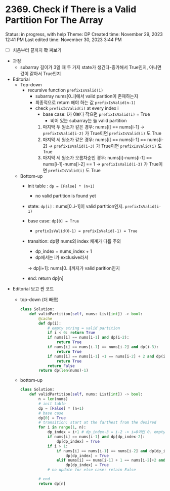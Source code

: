 # 2369. Check if There is a Valid Partition For The Array

Status: in progress, with help
Theme: DP
Created time: November 29, 2023 12:41 PM
Last edited time: November 30, 2023 3:44 PM

- [ ]  처음부터 끝까지 쫙 짜보기
- 과정
    - subarray 길이가 3일 때 두 가지 state가 생긴다-증가해서 True인지, 아니면 값이 같아서 True인지
- Editorial
    - Top-down
        - recursive function `prefixIsValid(i)`
            - subarray nums[0..i]에서 valid parition이 존재하는지
            - 최종적으로 return 해야 하는 값 `prefixIsValid(n-1)`
            - check `prefixIsValid(i)` at every index i
                - base case: i가 0보다 작으면 `prefixIsValid(i)` = True
                    - 비어 있는 subarray는 늘 valid partition
                1. 마지막 두 원소가 같은 경우: nums[i] == nums[i-1] → `prefixIsValid(i-2)` 가 True이면 `prefixIsValid(i)` 도 True 
                2. 마지막 세 원소가 같은 경우: nums[i] == nums[i-1] == nums[i-2] → `prefixIsValid(i-3)` 가 True이면 `prefixIsValid(i)` 도 True 
                3. 마지막 세 원소가 오름차순인 경우: nums[i]-nums[i-1] == nums[i-1]-nums[i-2] == 1 → `prefixIsValid(i-3)` 가 True이면 `prefixIsValid(i)` 도 True 
    - Bottom-up
        - init table : `dp = [False] * (n+1)`
            - no valid partition is found yet
        - state: `dp[i]` : nums[0..i-1]이 valid partition인지. `prefixIsValid(i-1)`
        - base case: `dp[0] = True`
            - `prefixIsValid(0-1) = prefixIsValid(-1) = True`
        - transition: dp랑 nums의 index 체계가 다름 주의
            - dp_index = nums_index + 1
            - dp에서는 i가 exclusive라서
            
            → dp[i+1]: nums[0..i]까지가 valid parition인지 
            
        - end: return dp[n]
- Editorial 보고 짠 코드
    - top-down (더 빠름)
        
        ```python
        class Solution:
            def validPartition(self, nums: List[int]) -> bool:
                @cache
                def dp(i):
                    # empty string = valid partition
                    if i < 0: return True 
                    if nums[i] == nums[i-1] and dp(i-2):
                        return True 
                    if nums[i] == nums[i-1] == nums[i-2] and dp(i-3):
                        return True 
                    if nums[i] == nums[i-1] +1 == nums[i-2] + 2 and dp(i-3):
                        return True
                    return False
                return dp(len(nums)-1)
        ```
        
    - bottom-up
        
        ```python
        class Solution:
            def validPartition(self, nums: List[int]) -> bool:
                n = len(nums)
                # init table
                dp = [False] * (n+1)
                # base case
                dp[0] = True
                # transition: start at the farthest from the desired
                for i in range(1, n):
                    dp_index = i+1 # dp_index-3 = i-2 -> i=0이면 0. empty array 
                    if nums[i] == nums[i-1] and dp[dp_index-2]:
                        dp[dp_index] = True 
                    if i > 1:
                        if nums[i] == nums[i-1] == nums[i-2] and dp[dp_index-3]:
                            dp[dp_index] = True 
                        elif nums[i] == nums[i-1] + 1 == nums[i-2]+2 and dp[dp_index-3]:
                            dp[dp_index] = True 
                    # no update for else case: retain False
        
                # end
                return dp[n]
        ```